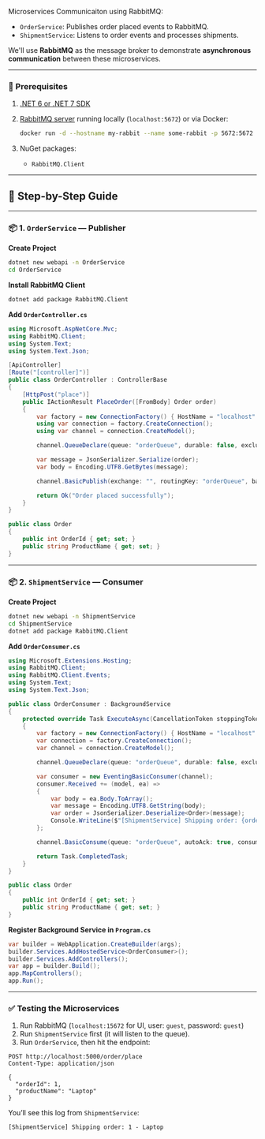 Microservices  Communicaiton using RabbitMQ:

* `OrderService`: Publishes order placed events to RabbitMQ.
* `ShipmentService`: Listens to order events and processes shipments.

We'll use **RabbitMQ** as the message broker to demonstrate **asynchronous communication** between these microservices.

---

### 🔧 Prerequisites

1. [.NET 6 or .NET 7 SDK](https://dotnet.microsoft.com/download)
2. [RabbitMQ server](https://www.rabbitmq.com/download.html) running locally (`localhost:5672`) or via Docker:

   ```bash
   docker run -d --hostname my-rabbit --name some-rabbit -p 5672:5672 -p 15672:15672 rabbitmq:3-management
   ```
3. NuGet packages:

   * `RabbitMQ.Client`

---

## 🧱 Step-by-Step Guide

---

### 📦 1. `OrderService` — Publisher

**Create Project**

```bash
dotnet new webapi -n OrderService
cd OrderService
```

**Install RabbitMQ Client**

```bash
dotnet add package RabbitMQ.Client
```

**Add `OrderController.cs`**

```csharp
using Microsoft.AspNetCore.Mvc;
using RabbitMQ.Client;
using System.Text;
using System.Text.Json;

[ApiController]
[Route("[controller]")]
public class OrderController : ControllerBase
{
    [HttpPost("place")]
    public IActionResult PlaceOrder([FromBody] Order order)
    {
        var factory = new ConnectionFactory() { HostName = "localhost" };
        using var connection = factory.CreateConnection();
        using var channel = connection.CreateModel();

        channel.QueueDeclare(queue: "orderQueue", durable: false, exclusive: false, autoDelete: false, arguments: null);

        var message = JsonSerializer.Serialize(order);
        var body = Encoding.UTF8.GetBytes(message);

        channel.BasicPublish(exchange: "", routingKey: "orderQueue", basicProperties: null, body: body);

        return Ok("Order placed successfully");
    }
}

public class Order
{
    public int OrderId { get; set; }
    public string ProductName { get; set; }
}
```

---

### 📦 2. `ShipmentService` — Consumer

**Create Project**

```bash
dotnet new webapi -n ShipmentService
cd ShipmentService
dotnet add package RabbitMQ.Client
```

**Add `OrderConsumer.cs`**

```csharp
using Microsoft.Extensions.Hosting;
using RabbitMQ.Client;
using RabbitMQ.Client.Events;
using System.Text;
using System.Text.Json;

public class OrderConsumer : BackgroundService
{
    protected override Task ExecuteAsync(CancellationToken stoppingToken)
    {
        var factory = new ConnectionFactory() { HostName = "localhost" };
        var connection = factory.CreateConnection();
        var channel = connection.CreateModel();

        channel.QueueDeclare(queue: "orderQueue", durable: false, exclusive: false, autoDelete: false, arguments: null);

        var consumer = new EventingBasicConsumer(channel);
        consumer.Received += (model, ea) =>
        {
            var body = ea.Body.ToArray();
            var message = Encoding.UTF8.GetString(body);
            var order = JsonSerializer.Deserialize<Order>(message);
            Console.WriteLine($"[ShipmentService] Shipping order: {order?.OrderId} - {order?.ProductName}");
        };

        channel.BasicConsume(queue: "orderQueue", autoAck: true, consumer: consumer);

        return Task.CompletedTask;
    }
}

public class Order
{
    public int OrderId { get; set; }
    public string ProductName { get; set; }
}
```

**Register Background Service in `Program.cs`**

```csharp
var builder = WebApplication.CreateBuilder(args);
builder.Services.AddHostedService<OrderConsumer>();
builder.Services.AddControllers();
var app = builder.Build();
app.MapControllers();
app.Run();
```

---

### ✅ Testing the Microservices

1. Run RabbitMQ (`localhost:15672` for UI, user: `guest`, password: `guest`)
2. Run `ShipmentService` first (it will listen to the queue).
3. Run `OrderService`, then hit the endpoint:

```http
POST http://localhost:5000/order/place
Content-Type: application/json

{
  "orderId": 1,
  "productName": "Laptop"
}
```

You’ll see this log from `ShipmentService`:

```
[ShipmentService] Shipping order: 1 - Laptop
```

 
